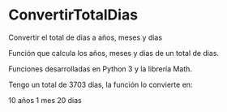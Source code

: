 # ConvertirTotalDias
Convertir el total de dias a años, meses y dias

Función que calcula los años, meses y dias de un total de dias.

Funciones desarrolladas en Python 3 y la librería Math.

Tengo un total de 3703 dias, la función lo convierte en:

10 años
1 mes
20 dias
